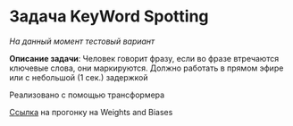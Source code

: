 # Задача KeyWord Spotting
*На данный момент тестовый вариант*

**Описание задачи**: Человек говорит фразу, если во фразе втречаются ключевые слова, они маркируются. Должно работать в прямом эфире или с небольшой (1 сек.) задержкой


Реализовано с помощью трансформера  

[Ссылка](https://wandb.ai/lost_in_thoughts/KWS?workspace=user-wsewolod) на прогонку на Weights and Biases